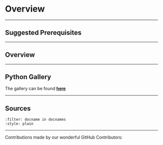 # Overview

---

## Suggested Prerequisites

---

## Overview

---

## Python Gallery

The gallery can be found [**here**](https://makeuseofdata.com/visualization/python/index.html)

---

## Sources

```{bibliography} references.bib
:filter: docname in docnames
:style: plain
```

---

Contributions made by our wonderful GitHub Contributors: 